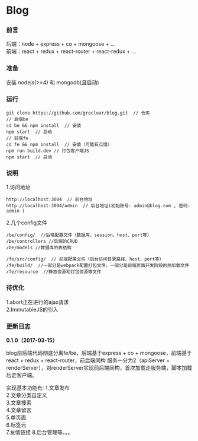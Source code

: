 # Blog

### 前言
 

后端：node + express + co + mongoose + ...  
前端：react + redux + react-router + react-redux + ...  

### 准备

安装 nodejs(>=4) 和 mongodb(且启动)

### 运行

    git clone https://github.com/greclear/blog.git  // 仓库
    // 后端be
    cd be && npm install  // 安装
    npm start  // 启动
    // 前端fe
    cd fe && npm install  // 安装（可能有点慢）
    npm run build.dev // 打包客户端JS
    npm start  // 启动

### 说明

1.访问地址

    http://localhost:3004  // 前台地址
    http://localhost:3004/admin  // 后台地址(初始账号: admin@blog.com , 密码: admin )

2.几个config文件

    /be/config/  //后端配置文件（数据库、session、host、port等）
    /be/controllers //后端的CRUD
    /be/models //数据库的表结构

    /fe/src/config/  // 前端配置文件（后台访问目录路径、host、port等）
    /fe/build/  //一部分是webpack配置打包文件，一部分是前端页面开发阶段的热加载文件
    /fe/resource  //静态资源和打包资源等文件

### 待优化

1.abort正在进行的ajax请求  
2.ImmutableJS的引入

### 更新日志

**0.1.0（2017-03-15）**  

blog前后端代码彻底分离fe/be，后端基于express + co + mongoose，前端基于react + redux + react-router，前后端同构
服务一分为2（apiServer + renderServer），对renderServer实现前后端同构，首次加载走服务端，脚本加载后走客户端。

实现基本功能有:
1.文章发布  
2.文章分类自定义  
3.文章搜索  
4.文章留言  
5.单页面   
6.标签云  
7.友情链接
8.后台管理等。。。

